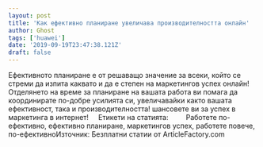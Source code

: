 ```yaml
---
layout: post
title: 'Как ефективно планиране увеличава производителността онлайн'
author: Ghost
tags: ['huawei']
date: '2019-09-19T23:47:38.121Z'
draft: false
---
```


Ефективното планиране е от решаващо значение за всеки, който се стреми да изпита каквато и да е степен на маркетингов успех онлайн! Отделянето на време за планиране на вашата работа ви помага да координирате по-добре усилията си, увеличавайки както вашата ефективност, така и производителността! шансовете ви за успех в маркетинга в интернет!     Етикети на статията:         Работете по-ефективно, ефективно планиране, маркетингов успех, работете повече, по-ефективноИзточник: Безплатни статии от ArticleFactory.com
